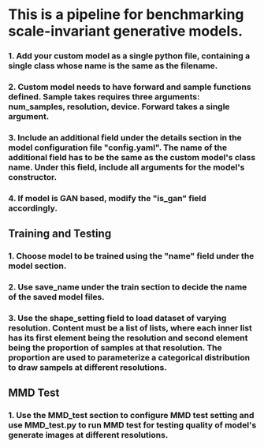 # This is a pipeline for benchmarking scale-invariant generative models.
### 1. Add your custom model as a single python file, containing a single class whose name is the same as the filename.
### 2. Custom model needs to have forward and sample functions defined. Sample takes requires three arguments: num_samples, resolution, device. Forward takes a single argument.
### 3. Include an additional field under the details section in the model configuration file "config.yaml". The name of the additional field has to be the same as the custom model's class name. Under this field, include all arguments for the model's constructor.
### 4. If model is GAN based, modify the "is_gan" field accordingly.
## Training and Testing
### 1. Choose model to be trained using the "name" field under the model section.
### 2. Use save_name under the train section to decide the name of the saved model files.
### 3. Use the shape_setting field to load dataset of varying resolution. Content must be a list of lists, where each inner list has its first element being the resolution and second element being the proportion of samples at that resolution. The proportion are used to parameterize a categorical distribution to draw sampels at different resolutions.
## MMD Test
### 1. Use the MMD_test section to configure MMD test setting and use MMD_test.py to run MMD test for testing quality of model's generate images at different resolutions.
